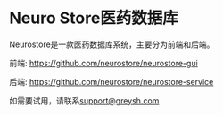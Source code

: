 # Neuro Store医药数据库

Neurostore是一款医药数据库系统，主要分为前端和后端。

前端: <https://github.com/neurostore/neurostore-gui>

后端: <https://github.com/neurostore/neurostore-service>

如需要试用，请联系<support@greysh.com>
